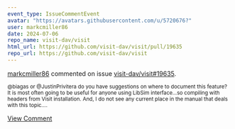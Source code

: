 ```yaml
---
event_type: IssueCommentEvent
avatar: "https://avatars.githubusercontent.com/u/5720676?"
user: markcmiller86
date: 2024-07-06
repo_name: visit-dav/visit
html_url: https://github.com/visit-dav/visit/pull/19635
repo_url: https://github.com/visit-dav/visit
---
```


<a href='https://github.com/markcmiller86' target='_blank'>markcmiller86</a> commented on issue <a href='https://github.com/visit-dav/visit/pull/19635' target='_blank'>visit-dav/visit#19635</a>.

<small>@biagas or @JustinPrivitera do you have suggestions on where to document this feature? It is most often going to be useful for anyone using LibSim interface...so compiling with headers from Visit installation. And, I do not see any current place in the manual that deals with this topic....</small>

<a href='https://github.com/visit-dav/visit/pull/19635' target='_blank'>View Comment</a>